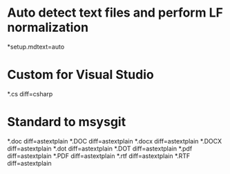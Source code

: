 # Auto detect text files and perform LF normalization
*setup.mdtext=auto

# Custom for Visual Studio
*.cs   diff=csharp

# Standard to msysgit
*.doc  diff=astextplain
*.DOC  diff=astextplain
*.docx diff=astextplain
*.DOCX diff=astextplain
*.dot  diff=astextplain
*.DOT  diff=astextplain
*.pdf  diff=astextplain
*.PDF	 diff=astextplain
*.rtf	 diff=astextplain
*.RTF	 diff=astextplain
